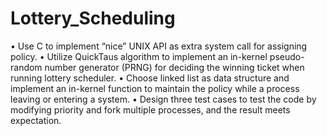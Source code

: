 # Lottery_Scheduling

•	Use C to implement “nice” UNIX API as extra system call for assigning policy.
•	Utilize QuickTaus algorithm to implement an in-kernel pseudo-random number generator (PRNG) for deciding the winning ticket when running lottery scheduler.
•	Choose linked list as data structure and implement an in-kernel function to maintain the policy while a process leaving or entering a system.
•	Design three test cases to test the code by modifying priority and fork multiple processes, and the result meets expectation. 
